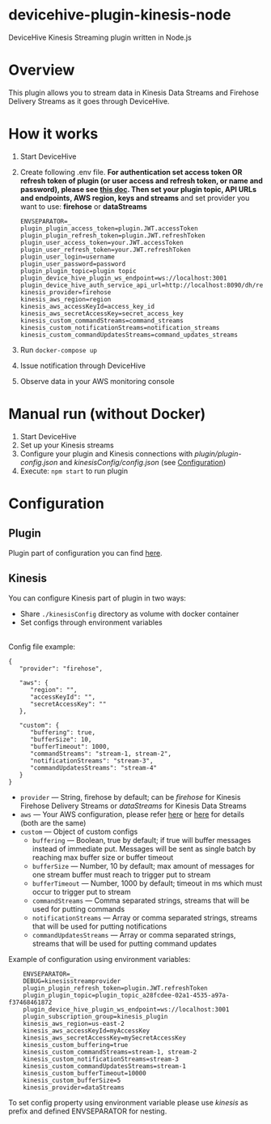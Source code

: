 # devicehive-plugin-kinesis-node
DeviceHive Kinesis Streaming plugin written in Node.js
# Overview
This plugin allows you to stream data in Kinesis Data Streams and Firehose Delivery Streams as it goes through DeviceHive.

# How it works

 1. Start DeviceHive
 2. Create following .env file. **For authentication set access token OR refresh token of plugin (or user access and refresh token, or name and password), please see [this doc](https://github.com/devicehive/devicehive-plugin-core-node#configuration). Then set your plugin topic, API URLs and endpoints, AWS region, keys and streams** and set provider you want to use: **firehose** or **dataStreams**

        ENVSEPARATOR=_
        plugin_plugin_access_token=plugin.JWT.accessToken        
        plugin_plugin_refresh_token=plugin.JWT.refreshToken
        plugin_user_access_token=your.JWT.accessToken
        plugin_user_refresh_token=your.JWT.refreshToken
        plugin_user_login=username
        plugin_user_password=password
        plugin_plugin_topic=plugin topic
        plugin_device_hive_plugin_ws_endpoint=ws://localhost:3001
        plugin_device_hive_auth_service_api_url=http://localhost:8090/dh/rest
        kinesis_provider=firehose
        kinesis_aws_region=region
        kinesis_aws_accessKeyId=access_key_id
        kinesis_aws_secretAccessKey=secret_access_key
        kinesis_custom_commandStreams=command_streams
        kinesis_custom_notificationStreams=notification_streams
        kinesis_custom_commandUpdatesStreams=command_updates_streams

 3. Run `docker-compose up`
 4. Issue notification through DeviceHive
 5. Observe data in your AWS monitoring console

 # Manual run (without Docker)

 1. Start DeviceHive
 2. Set up your Kinesis streams
 3. Configure your plugin and Kinesis connections with *plugin/plugin-config.json* and *kinesisConfig/config.json* (see [Configuration](#configuration))
 4. Execute: `npm start` to run plugin

# Configuration
## Plugin
Plugin part of configuration you can find [here](https://github.com/devicehive/devicehive-plugin-core-node#configuration).
## Kinesis
You can configure Kinesis part of plugin in two ways:

 - Share `./kinesisConfig` directory as volume with docker container
 - Set configs through environment variables

<br />
Config file example:

    {
       "provider": "firehose",

       "aws": {
          "region": "",
          "accessKeyId": "",
          "secretAccessKey": ""
       },

       "custom": {
          "buffering": true,
          "bufferSize": 10,
          "bufferTimeout": 1000,
          "commandStreams": "stream-1, stream-2",
          "notificationStreams": "stream-3",
          "commandUpdatesStreams": "stream-4"
       }
    }

 - `provider` — String, firehose by default; can be *firehose* for Kinesis Firehose Delivery Streams or *dataStreams* for Kinesis Data Streams
 - `aws` — Your AWS configuration, please refer [here](https://docs.aws.amazon.com/AWSJavaScriptSDK/latest/AWS/Kinesis.html#constructor-property) or [here](https://docs.aws.amazon.com/AWSJavaScriptSDK/latest/AWS/Firehose.html#constructor-property) for details (both are the same)
 - `custom` — Object of custom configs
	 - `buffering` — Boolean, true by default; if true will buffer messages instead of immediate put. Messages will be sent as single batch by reaching max buffer size or buffer timeout
	 - `bufferSize` — Number, 10 by default; max amount of messages for one stream buffer must reach to trigger put to stream
	 - `bufferTimeout` — Number, 1000 by default; timeout in ms which must occur to trigger put to stream
	 - `commandStreams` — Comma separated strings, streams that will be used for putting commands
	 - `notificationStreams` — Array or comma separated strings, streams that will be used for putting notifications
	 - `commandUpdatesStreams` — Array or comma separated strings, streams that will be used for putting command updates

Example of configuration using environment variables:

        ENVSEPARATOR=_
        DEBUG=kinesisstreamprovider
        plugin_plugin_refresh_token=plugin.JWT.refreshToken
        plugin_plugin_topic=plugin_topic_a28fcdee-02a1-4535-a97a-f37468461872
        plugin_device_hive_plugin_ws_endpoint=ws://localhost:3001
        plugin_subscription_group=kinesis_plugin
        kinesis_aws_region=us-east-2
        kinesis_aws_accessKeyId=myAccessKey
        kinesis_aws_secretAccessKey=mySecretAccessKey
        kinesis_custom_buffering=true
        kinesis_custom_commandStreams=stream-1, stream-2
        kinesis_custom_notificationStreams=stream-3
        kinesis_custom_commandUpdatesStreams=stream-1
        kinesis_custom_bufferTimeout=10000
        kinesis_custom_bufferSize=5
        kinesis_provider=dataStreams
To set config property using environment variable please use *kinesis* as prefix and defined ENVSEPARATOR for nesting.